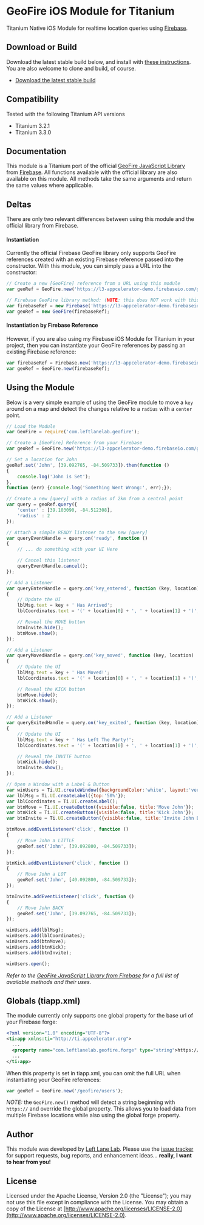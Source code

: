 # GeoFire iOS Module for Titanium #

Titanium Native iOS Module for realtime location queries using [Firebase](http://www.firebase.com).

## Download or Build ##

Download the latest stable build below, and install with [these instructions](http://docs.appcelerator.com/titanium/latest/#!/guide/Using_a_Module). You are also welcome to clone and build, of course.

- [Download the latest stable build](https://github.com/LeftLaneLab/geofire-titanium/blob/master/iphone/dist/com.leftlanelab.geofire-iphone-latest.zip?raw=true)

## Compatibility ##

Tested with the following Titanium API versions

- Titanium 3.2.1
- Titanium 3.3.0

## Documentation ##

This module is a Titanium port of the official [GeoFire JavaScript Library](https://github.com/firebase/geofire-js) from [Firebase](http://www.firebase.com). All functions available with the official library are also available on this module. All methods take the same arguments and return the same values where applicable.

## Deltas ##

There are only two relevant differences between using this module and the official library from Firebase.

#### Instantiation ####

Currently the official Firebase GeoFire library only supports GeoFire references created with an existing Firebase reference passed into the constructor. With this module, you can simply pass a URL into the constructor:

```JavaScript
// Create a new [GeoFire] reference from a URL using this module
var geoRef = GeoFire.new('https://l3-appcelerator-demo.firebaseio.com/geofire');

// Firebase GeoFire library method: (NOTE: this does NOT work with this module!!)
var firebaseRef = new Firebase('https://l3-appcelerator-demo.firebaseio.com/geofire');
var geoRef = new GeoFire(firebaseRef);
```

#### Instantiation by Firebase Reference ####

However, if you are also using my Firebase iOS Module for Titanium in your project, then you can instantiate your GeoFire references by passing an existing Firebase reference:

```JavaScript
var firebaseRef = Firebase.new('https://l3-appcelerator-demo.firebaseio.com/geofire');
var geoRef = GeoFire.new(firebaseRef);
```

## Using the Module ##

Below is a very simple example of using the GeoFire module to move a `key` around on a map and detect the changes relative to a `radius` with a `center` point.

```JavaScript
// Load the Module
var GeoFire = require('com.leftlanelab.geofire');

// Create a [GeoFire] Reference from your Firebase
var geoRef = GeoFire.new('https://l3-appcelerator-demo.firebaseio.com/geofire');

// Set a location for John
geoRef.set('John', [39.092765, -84.509733]).then(function ()
{
	console.log('John is Set');
},
function (err) {console.log('Something Went Wrong:', err);});

// Create a new [query] with a radius of 2km from a central point
var query = geoRef.query({
	'center' : [39.103090, -84.512308],
	'radius' : 2
});

// Attach a simple READY listener to the new [query]
var queryEventHandle = query.on('ready', function ()
{
	// ... do something with your UI Here

	// Cancel this listener
	queryEventHandle.cancel();
});

// Add a Listener
var queryEnterHandle = query.on('key_entered', function (key, location)
{
	// Update the UI
	lblMsg.text = key + ' Has Arrived';
	lblCoordinates.text = '(' + location[0] + ', ' + location[1] + ')';

	// Reveal the MOVE button
	btnInvite.hide();
	btnMove.show();
});

// Add a Listener
var queryMovedHandle = query.on('key_moved', function (key, location)
{
	// Update the UI
	lblMsg.text = key + ' Has Moved!';
	lblCoordinates.text = '(' + location[0] + ', ' + location[1] + ')';

	// Reveal the KICK button
	btnMove.hide();
	btnKick.show();
});

// Add a Listener
var queryExitedHandle = query.on('key_exited', function (key, location)
{
	// Update the UI
	lblMsg.text = key + ' Has Left The Party!';
	lblCoordinates.text = '(' + location[0] + ', ' + location[1] + ')';

	// Reveal the INVITE button
	btnKick.hide();
	btnInvite.show();
});

// Open a Window with a Label & Button
var winUsers = Ti.UI.createWindow({backgroundColor:'white', layout:'vertical'});
var lblMsg = Ti.UI.createLabel({top:'50%'});
var lblCoordinates = Ti.UI.createLabel();
var btnMove = Ti.UI.createButton({visible:false, title:'Move John'});
var btnKick = Ti.UI.createButton({visible:false, title:'Kick John'});
var btnInvite = Ti.UI.createButton({visible:false, title:'Invite John Back'});

btnMove.addEventListener('click', function ()
{
	// Move John a LITTLE
	geoRef.set('John', [39.092800, -84.509733]);
});

btnKick.addEventListener('click', function ()
{
	// Move John a LOT
	geoRef.set('John', [40.092800, -84.509733]);
});

btnInvite.addEventListener('click', function ()
{
	// Move John BACK
	geoRef.set('John', [39.092765, -84.509733]);
});

winUsers.add(lblMsg);
winUsers.add(lblCoordinates);
winUsers.add(btnMove);
winUsers.add(btnKick);
winUsers.add(btnInvite);

winUsers.open();
```

*Refer to the [GeoFire JavaScript Library from Firebase](https://github.com/firebase/geofire-js) for a full list of available methods and their uses.*

## Globals (tiapp.xml) ##

The module currently only supports one global property for the base url of your Firebase forge:

```xml
<?xml version="1.0" encoding="UTF-8"?>
<ti:app xmlns:ti="http://ti.appcelerator.org">
  ...
  <property name="com.leftlanelab.geofire.forge" type="string">https://l3-appcelerator-demo.firebaseio.com</property>
  ...
</ti:app>
```

When this property is set in tiapp.xml, you can omit the full URL when instantiating your GeoFire references:

```JavaScript
var geoRef = GeoFire.new('/geofire/users');
```

_NOTE:_ the `GeoFire.new()` method will detect a string beginning with `https://` and override the global property. This allows you to load data from multiple Firebase locations while also using the global forge property.

## Author ##

This module was developed by [Left Lane Lab](http://www.leftlanelab.com). Please use the [issue tracker](https://github.com/LeftLaneLab/geofire-titanium/issues) for support requests, bug reports, and enhancement ideas... **really, I want to hear from you!**

## License ##

Licensed under the Apache License, Version 2.0 (the "License"); you may not use this file except in compliance with the License. You may obtain a copy of the License at [http://www.apache.org/licenses/LICENSE-2.0](http://www.apache.org/licenses/LICENSE-2.0).
